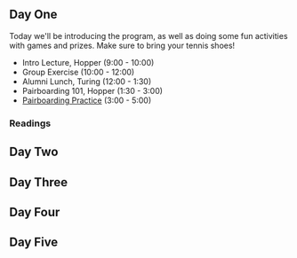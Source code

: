 ## Day One

Today we'll be introducing the program, as well as doing some fun activities with games and prizes. Make sure to bring your tennis shoes!

* Intro Lecture, Hopper (9:00 - 10:00)
* Group Exercise (10:00 - 12:00)
* Alumni Lunch, Turing (12:00 - 1:30)
* Pairboarding 101, Hopper (1:30 - 3:00)
* [Pairboarding Practice](../pairboarding-problems) (3:00 - 5:00)

### Readings

## Day Two

## Day Three

## Day Four

## Day Five
